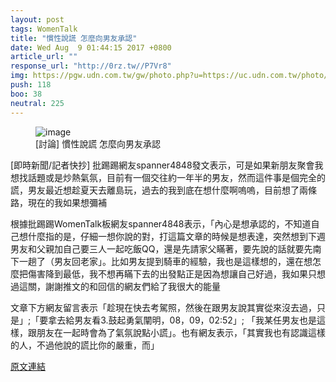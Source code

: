 ```yaml
---
layout: post
tags: WomenTalk
title: "慣性說謊 怎麼向男友承認"
date: Wed Aug  9 01:44:15 2017 +0800
article_url: ""
response_url: "http://0rz.tw//P7Vr8"
img: https://pgw.udn.com.tw/gw/photo.php?u=https://uc.udn.com.tw/photo/2017/04/13/realtime/3392015.jpg&x=0&y=0&sw=0&sh=0&sl=W&fw=1050&exp=3600
push: 118
boo: 38
neutral: 225
---
```


<figure>
<img src="https://pgw.udn.com.tw/gw/photo.php?u=https://uc.udn.com.tw/photo/2017/04/13/realtime/3392015.jpg&x=0&y=0&sw=0&sh=0&sl=W&fw=1050&exp=3600" alt="image">
<figcaption>
[討論] 慣性說謊 怎麼向男友承認
</figcaption>
</figure>



[即時新聞/記者快抄] 批踢踢網友spanner4848發文表示，可是如果新朋友聚會我想找話題或是炒熱氣氛，目前有一個交往約一年半的男友，然而這件事是個完全的謊，男友最近想趁夏天去離島玩，過去的我到底在想什麼啊嗚嗚，目前想了兩條路，現在的我如果想彌補

根據批踢踢WomenTalk板網友spanner4848表示，「內心是想承認的，不知道自己想什麼指的是，仔細一想你說的對，打這篇文章的時候是想表達，突然想到下週男友和父親加自己要三人一起吃飯QQ，還是先請家父瞞著，要先說的話就要先南下一趟了（男友回老家」。比如男友提到騎車的經驗，我也是這樣想的，還在想怎麼把傷害降到最低，我不想再瞞下去的出發點正是因為想讓自己好過，我如果只想過這關，謝謝推文的和回信的網友們給了我很大的能量

文章下方網友留言表示「趁現在快去考駕照，然後在跟男友說其實從來沒去過，只是」;「要拿去給男友看3.鼓起勇氣闡明，08，09，02:52」; 「我某任男友也是這樣，跟朋友在一起時會為了氣氛說點小謊」。也有網友表示，「其實我也有認識這樣的人，不過他說的謊比你的嚴重，而」

<a href = "https://www.ptt.cc/bbs/WomenTalk/M.1502214258.A.436.html">原文連結</a>

